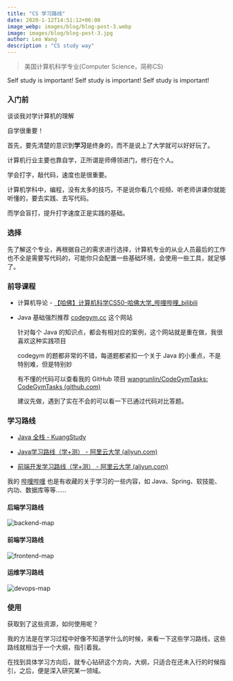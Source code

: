 ```yaml
---
title: "CS 学习路线"
date: 2020-1-12T14:51:12+06:00
image_webp: images/blog/blog-post-3.webp
image: images/blog/blog-post-3.jpg
author: Leo Wang
description : "CS study way"
---
```


> 美国计算机科学专业(Computer Science，简称CS)

Self study is important!
Self study is important!
Self study is important!

### 入门前

谈谈我对学计算机的理解

自学很重要！

首先，要先清楚的意识到**学习**是终身的，而不是说上了大学就可以好好玩了。

计算机行业主要也靠自学，正所谓是师傅领进门，修行在个人。


学会打字，敲代码，速度也是很重要。

计算机学科中，编程，没有太多的技巧，不是说你看几个视频、听老师讲课你就能听懂的，要去实践、去写代码。

而学会盲打，提升打字速度正是实践的基础。



### 选择

先了解这个专业，再根据自己的需求进行选择，计算机专业的从业人员最后的工作也不全是需要写代码的，可能你只会配置一些基础环境，会使用一些工具，就足够了。



### 前导课程

- 计算机导论 - [【哈佛】计算机科学CS50-哈佛大学_哔哩哔哩_bilibili](https://www.bilibili.com/video/BV1Rb411378V)

- Java 基础强烈推荐 [codegym.cc](https://codegym.cc/zh/?jr_ref=10627622) 这个网站

  针对每个 Java 的知识点，都会有相对应的案例，这个网站就是重在做，我很喜欢这种实践项目

  codegym 的题都非常的不错，每道题都紧扣一个关于 Java 的小重点，不是特别难，但是特别妙

  有不懂的代码可以查看我的 GitHub 项目 [wangrunlin/CodeGymTasks: CodeGymTasks (github.com)](https://github.com/wangrunlin/CodeGymTasks)

  建议先做，遇到了实在不会的可以看一下已通过代码对比答题。



### 学习路线

- [Java 全栈 - KuangStudy](https://www.kuangstudy.com/course?cid=1)

- [Java学习路线（学+测） - 阿里云大学 (aliyun.com)](https://edu.aliyun.com/roadmap/java)

- [前端开发学习路线（学+测） - 阿里云大学 (aliyun.com)](https://edu.aliyun.com/roadmap/frontend)


我的 [哔哩哔哩](https://space.bilibili.com/294989861) 也是有收藏的关于学习的一些内容，如 Java、Spring、软技能、内功、数据库等等......



#### 后端学习路线

![backend-map](https://cdn.jsdelivr.net/gh/kamranahmedse/developer-roadmap@master/translations/chinese/img/backend-map.png)

#### 前端学习路线

![frontend-map](https://cdn.jsdelivr.net/gh/kamranahmedse/developer-roadmap@master/translations/chinese/img/frontend-map.png)

#### 运维学习路线

![devops-map](https://cdn.jsdelivr.net/gh/kamranahmedse/developer-roadmap@master/translations/chinese/img/devops-map.png)



### 使用

获取到了这些资源，如何使用呢？

我的方法是在学习过程中好像不知道学什么的时候，来看一下这些学习路线，这些路线就相当于一个大纲，指引着我。

在找到具体学习方向后，就专心钻研这个方向，大纲，只适合在还未入行的时候指引，之后，便是深入研究某一领域。


